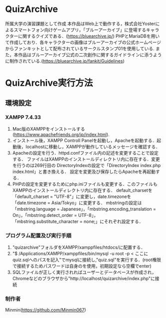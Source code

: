 # QuizArchive
所属大学の演習課題として作成
本作品はWeb上で動作する，株式会社Yosterによるスマートフォン向けゲームアプリ，「ブルーアーカイブ」に登場するキャラクターに関するクイズである．(https://bluearchive.jp/)
PHPとMariaDBを用いて作成しており．各キャラクターの画像はブルーアーカイブの公式ホームページからファンキットとして配布されているサークルスタンプ01を使用している.
また，本作品はブルーアーカイブ公式の二次創作に関するガイドラインに添うように制作されている.(https://bluearchive.jp/fankit/Guidelines)

# QuizArchive実行方法
## 環境設定
### XAMPP 7.4.33
1. Mac版のXAMPPをインストールする(https://www.apachefriends.org/jp/index.html).
2. インストール後，XAMPP Controll Panelを起動し，Apacheを起動する．起動後，localhostに移動し，XAMPPが動作しているメッセージを確認する．
3. Apacheの設定を行う．httpd.confファイル内の記述を変更することで設定する．
ファイルはXAMPPのインストールディレクトリ内に存在する．変更を行うのは269行目の
DirectoryIndexの設定で「DirectoryIndex index.php index.html」と書き換える．
設定を変更及び保存したらApacheを再起動する．
4. PHPの設定を変更するためにphp.iniファイルも変更する．このファイルもXAMPPのインストールディレクトリ内に存在する．
default\_charsetを「default\_charset = "UTF-8"」に変更し，date.timezoneを「date.timezone = Asia/Tokyo」に変更する．
mbstringの設定は「mbstring.language = Japanese」，「mbstring.encoding\_translation = On」，「mbstring.detect\_order = UTF-8」，
「mbstring.substitute\_character = none;」にそれぞれ設定する．

### プログラム配置及び実行手順
1. "quizarchive"フォルダをXAMPP/xamppfiles/htdocs/に配置する．
2. "$ /Applications/XAMPP/xamppfiles/bin/mysql -u root -p < ここにquiz.sqlへのパスを記入"でmysqlに接続し,"quiz.sql"を実行する．(root権限で接続するためパスワードは自身のを使用，初期設定なら空欄でenter)
3. SQLファイルが正しく実行されればユーザーとデータベースが作成され，Chromeなどのブラウザから"http://localhost/quizarchive/index.php"に接続

### 制作者
Minmin(https://github.com/Minmin067)